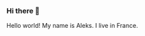 ### Hi there 👋

Hello world! My name is Aleks. I live in France.
<!--- I'm trying to sign my commits, test 2 ---!>